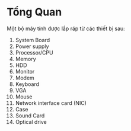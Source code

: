 # Tổng Quan

Một bộ máy tính được lắp ráp từ các thiết bị sau:

1.  System Board
2.  Power supply
3.  Processor/CPU
4.  Memory
5.  HDD
6.  Monitor
7.  Modem
8.  Keyboard
9.  VGA
10. Mouse
11. Network interface card (NIC)
12. Case
13. Sound Card
14. Optical drive


